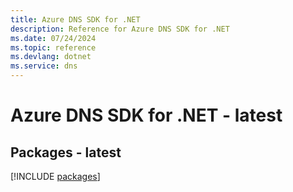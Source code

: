 ```yaml
---
title: Azure DNS SDK for .NET
description: Reference for Azure DNS SDK for .NET
ms.date: 07/24/2024
ms.topic: reference
ms.devlang: dotnet
ms.service: dns
---
```

# Azure DNS SDK for .NET - latest
## Packages - latest
[!INCLUDE [packages](dns-index.md)]